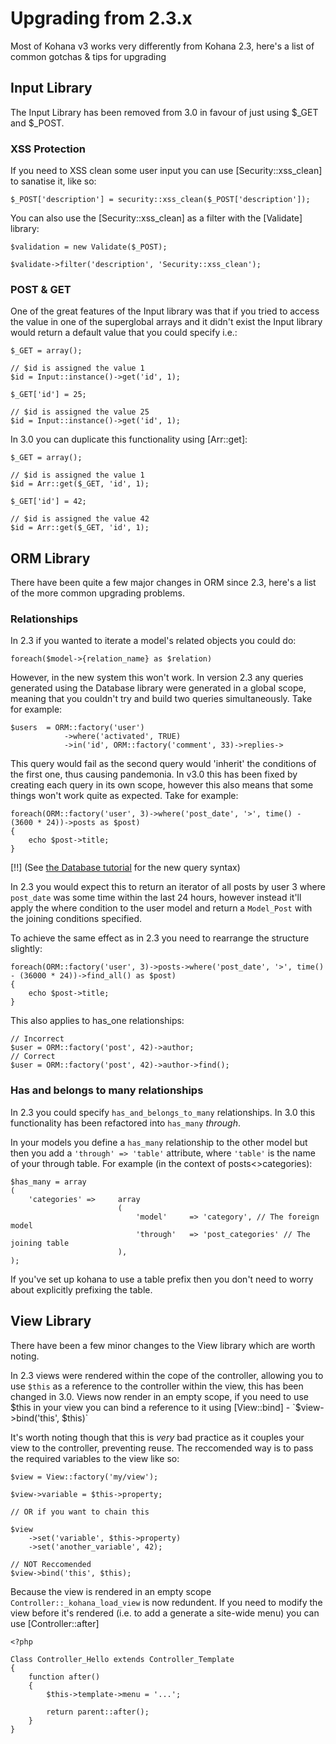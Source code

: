 # Upgrading from 2.3.x

Most of Kohana v3 works very differently from Kohana 2.3, here's a list of common gotchas & tips for upgrading

## Input Library

The Input Library has been removed from 3.0 in favour of just using $_GET and $_POST. 

### XSS Protection

If you need to XSS clean some user input you can use [Security::xss_clean] to sanatise it, like so:

	$_POST['description'] = security::xss_clean($_POST['description']);

You can also use the [Security::xss_clean] as a filter with the [Validate] library:

	$validation = new Validate($_POST);
	
	$validate->filter('description', 'Security::xss_clean');

### POST & GET

One of the great features of the Input library was that if you tried to access the value in one of the superglobal arrays and it didn't exist the Input library would return a default value that you could specify i.e.:

	$_GET = array();
	
	// $id is assigned the value 1
	$id = Input::instance()->get('id', 1);
	
	$_GET['id'] = 25;
	
	// $id is assigned the value 25
	$id = Input::instance()->get('id', 1);

In 3.0 you can duplicate this functionality using [Arr::get]:

	$_GET = array();
	
	// $id is assigned the value 1
	$id = Arr::get($_GET, 'id', 1);
	
	$_GET['id'] = 42;
	
	// $id is assigned the value 42
	$id = Arr::get($_GET, 'id', 1);

## ORM Library

There have been quite a few major changes in ORM since 2.3, here's a list of the more common upgrading problems.

### Relationships

In 2.3 if you wanted to iterate a model's related objects you could do:

	foreach($model->{relation_name} as $relation)

However, in the new system this won't work.   In version 2.3 any queries generated using the Database library were generated in a global scope, meaning that you couldn't try and build two queries simultaneously.  Take for example:

	$users 	= ORM::factory('user')
				->where('activated', TRUE)
				->in('id', ORM::factory('comment', 33)->replies->
	
This query would fail as the second query would 'inherit' the conditions of the first one, thus causing pandemonia.
In v3.0 this has been fixed by creating each query in its own scope, however this also means that some things won't work quite as expected.  Take for example:

	foreach(ORM::factory('user', 3)->where('post_date', '>', time() - (3600 * 24))->posts as $post)
	{
		echo $post->title;
	}

[!!] (See [the Database tutorial](tutorials.databases) for the new query syntax)

In 2.3 you would expect this to return an iterator of all posts by user 3 where `post_date` was some time within the last 24 hours, however instead it'll apply the where condition to the user model and return a `Model_Post` with the joining conditions specified.

To achieve the same effect as in 2.3 you need to rearrange the structure slightly:

	foreach(ORM::factory('user', 3)->posts->where('post_date', '>', time() - (36000 * 24))->find_all() as $post)
	{
		echo $post->title;
	}

This also applies to has_one relationships:

	// Incorrect
	$user = ORM::factory('post', 42)->author;
	// Correct
	$user = ORM::factory('post', 42)->author->find();

### Has and belongs to many relationships

In 2.3 you could specify `has_and_belongs_to_many` relationships.  In 3.0 this functionality has been refactored into `has_many` *through*.

In your models you define a `has_many` relationship to the other model but then you add a `'through' => 'table'` attribute, where `'table'` is the name of your through table. For example (in the context of posts<>categories):

	$has_many = array
	(
		'categories' => 	array
							(
								'model' 	=> 'category', // The foreign model
								'through'	=> 'post_categories' // The joining table
							),
	);

If you've set up kohana to use a table prefix then you don't need to worry about explicitly prefixing the table.

## View Library

There have been a few minor changes to the View library which are worth noting.

In 2.3 views were rendered within the cope of the controller, allowing you to use `$this` as a reference to the controller within the view, this has been changed in 3.0. Views now render in an empty scope, if you need to use $this in your view you can bind a reference to it using [View::bind] - `$view->bind('this', $this)`

It's worth noting though that this is *very* bad practice as it couples your view to the controller, preventing reuse.  The reccomended way is to pass the required variables to the view like so:

	$view = View::factory('my/view');
	
	$view->variable = $this->property;
	
	// OR if you want to chain this
	
	$view
		->set('variable', $this->property)
		->set('another_variable', 42);
		
	// NOT Reccomended
	$view->bind('this', $this);

Because the view is rendered in an empty scope `Controller::_kohana_load_view` is now redundent.  If you need to modify the view before it's rendered (i.e. to add a generate a site-wide menu) you can use [Controller::after]

	<?php
	
	Class Controller_Hello extends Controller_Template
	{
		function after()
		{
			$this->template->menu = '...';
			
			return parent::after();
		}
	}
